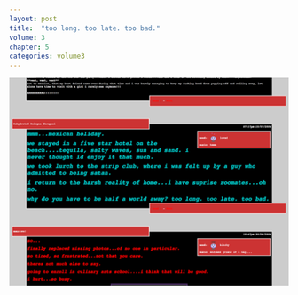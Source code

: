 ```yaml
---
layout: post
title:  "too long. too late. too bad."
volume: 3
chapter: 5
categories: volume3
---
```


![livejournal entry](/assets/img/livejournal.png)
